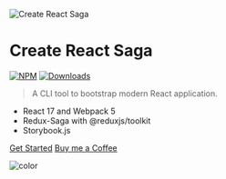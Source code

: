 ![Create React Saga](./assets/wrs.png)

# Create React Saga

[![NPM](https://img.shields.io/npm/v/create-react-saga.svg?color=%2342b983&style=for-the-badge)](https://www.npmjs.com/package/create-react-saga)
[![Downloads](https://img.shields.io/npm/dt/create-react-saga?color=%2342b983&style=for-the-badge)](https://www.npmjs.com/package/create-react-saga)

> A CLI tool to bootstrap modern React application.

- React 17 and Webpack 5
- Redux-Saga with @reduxjs/toolkit
- Storybook.js

[Get Started](#what-is-create-react-saga)
[Buy me a Coffee](https://www.buymeacoffee.com/sunnyprakash)

![color](#f0fff6)